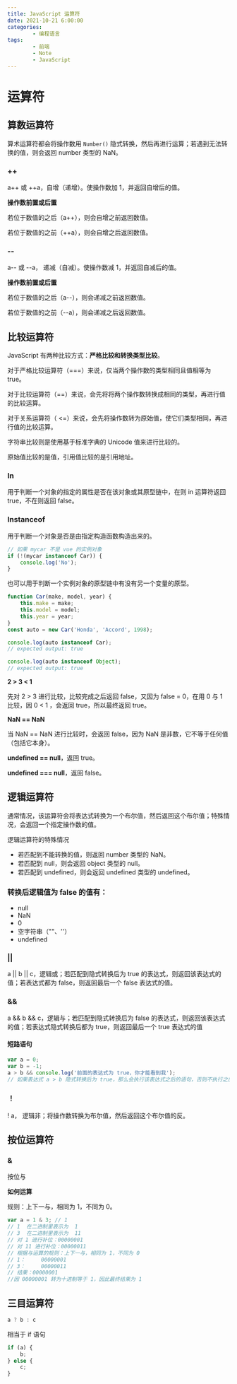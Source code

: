 ```yaml
---
title: JavaScript 运算符
date: 2021-10-21 6:00:00
categories:
        - 编程语言
tags:
        - 前端
        - Note
        - JavaScript
---
```


# 运算符

## 算数运算符

算术运算符都会将操作数用 `Number()` 隐式转换，然后再进行运算；若遇到无法转换的值，则会返回 number 类型的 NaN。

### ++

a++ 或 ++a，自增（递增）。使操作数加 1，并返回自增后的值。

**操作数前置或后置**

若位于数值的之后（a++），则会自增之前返回数值。

若位于数值的之前（++a），则会自增之后返回数值。

### --

a-- 或 --a， 递减（自减）。使操作数减 1，并返回自减后的值。

**操作数前置或后置**

若位于数值的之后（a--），则会递减之前返回数值。

若位于数值的之前（--a），则会递减之后返回数值。

## 比较运算符

JavaScript 有两种比较方式：**严格比较和转换类型比较**。

对于严格比较运算符（===）来说，仅当两个操作数的类型相同且值相等为 true。

对于比较运算符（==）来说，会先将将两个操作数转换成相同的类型，再进行值的比较运算。

对于关系运算符（ <=）来说，会先将操作数转为原始值，使它们类型相同，再进行值的比较运算。

字符串比较则是使用基于标准字典的 Unicode 值来进行比较的。

原始值比较的是值，引用值比较的是引用地址。

### In

用于判断一个对象的指定的属性是否在该对象或其原型链中，在则 in 运算符返回 true，不在则返回 false。

### Instanceof

用于判断一个对象是否是由指定构造函数构造出来的。

```js
// 如果 mycar 不是 vue 的实例对象
if (!(mycar instanceof Car)) {
	console.log('No');
}
```

也可以用于判断一个实例对象的原型链中有没有另一个变量的原型。

```js
function Car(make, model, year) {
	this.make = make;
	this.model = model;
	this.year = year;
}
const auto = new Car('Honda', 'Accord', 1998);

console.log(auto instanceof Car);
// expected output: true

console.log(auto instanceof Object);
// expected output: true
```

**2 > 3 < 1**

先对 2 > 3 进行比较，比较完成之后返回 false，又因为 false = 0，在用 0 与 1 比较，因 0 < 1 ，会返回 true，所以最终返回 true。

**NaN == NaN**

当 NaN == NaN 进行比较时，会返回 false，因为 NaN 是非数，它不等于任何值（包括它本身）。

**undefined == null**，返回 true。

**undefined === null**，返回 false。

## 逻辑运算符

通常情况，该运算符会将表达式转换为一个布尔值，然后返回这个布尔值；特殊情况，会返回一个指定操作数的值。

逻辑运算符的特殊情况

- 若匹配到不能转换的值，则返回 number 类型的 NaN。
- 若匹配到 null，则会返回 object 类型的 null。
- 若匹配到 undefined，则会返回 undefined 类型的 undefined。

### 转换后逻辑值为 false 的值有：

- null
- NaN
- 0
- 空字符串（""、''）
- undefined

### ||

a || b || c，逻辑或；若匹配到隐式转换后为 true 的表达式，则返回该表达式的值；若表达式都为 false，则返回最后一个 false 表达式的值。

### &&

a && b && c，逻辑与；若匹配到隐式转换后为 false 的表达式，则返回该表达式的值；若表达式隐式转换后都为 true，则返回最后一个 true 表达式的值

#### 短路语句

```JavaScript
var a = 0;
var b = -1;
a > b && console.log('前面的表达式为 true，你才能看到我');
// 如果表达式 a > b 隐式转换后为 true，那么会执行该表达式之后的语句，否则不执行之后的语句。
```

### ！

! a， 逻辑非；将操作数转换为布尔值，然后返回这个布尔值的反。

## 按位运算符

### &

按位与

**如何运算**

规则：上下一与，相同为 1，不同为 0。

```JavaScript
var a = 1 & 3; // 1
// 1  在二进制里表示为  1
// 3  在二进制里表示为  11
// 对 1 进行补位：00000001
// 对 11 进行补位：00000011
// 根据与运算的规则：上下一与，相同为 1，不同为 0
// 1：     00000001
// 3：     00000011
// 结果：00000001
//因 00000001 转为十进制等于 1，因此最终结果为 1
```

## 三目运算符

```c
a ? b : c
```

相当于 if 语句

```js
if (a) {
	b;
} else {
	c;
}
```
